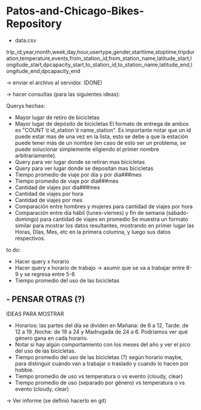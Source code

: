 # Patos-and-Chicago-Bikes-Repository

- data.csv

trip_id,year,month,week,day,hour,usertype,gender,starttime,stoptime,tripduration,temperature,events,from_station_id,from_station_name,latitude_start,longitude_start,dpcapacity_start,to_station_id,to_station_name,latitude_end,longitude_end,dpcapacity_end




-> enviar el archivo al servidor. (DONE)


-> hacer consultas (para las siguientes ideas):

Querys hechas:

- Mayor lugar de retiro de bicicletas  
- Mayor lugar de depósito de bicicletas 
El formato de entrega de ambos es "COUNT \t id_station \t name_station". Es importante notar que un id puede estar mas 
de una vez en la lista, esto se debe a que la estación puede tener más de un nombre (en caso de esto ser un problema, se
puede solucionar simplemente eligiendo el primer nombre arbitrariamente).
- Query para ver lugar donde se retiran mas bicicletas
- Query para ver lugar donde se depositan mas bicicletas
- Tiempo promedio de viaje por día y por dia###mes
- Tiempo promedio de viaje por dia###mes
- Cantidad de viajes por dia###mes
- Cantidad de viajes por hora
- Cantidad de viajes por mes
- Comparación entre hombres y mujeres para cantidad de viajes por hora
- Comparación entre día hábil (lunes-viernes) y fin de semana (sábado-domingo) para cantidad de viajes en promedio
Se muestra un formato similar para mostrar los datos resultantes, mostrando en primer lugar las Horas, Días, Mes, etc en la primera columna, y luego sus datos respectivos.


to do:
- Hacer query x horario
- Hacer query x horario de trabajo -> asumir que se va a trabajar entre 8-9 y se regresa entre 5-6
- Tiempo promedio del uso de las bicicletas
## - PENSAR OTRAS (?)

IDEAS PARA MOSTRAR
- Horarios: las partes del día se dividen en Mañana: de 6 a 12, Tarde: de 12 a 19
 ,Noche: de 19 a 24 y Madrugada de 24 a 6. Podríamos ver qué género gana en cada horario.
- Notar si hay algún comportamiento con los meses del año y
 ver el pico del uso de las bicicletas.
- Tiempo promedio del uso de las bicicletas (?) 
según horario maybe, para distinguir cuándo van a trabajar o traslado y cuando lo hacen por hobbie.
- Tiempo promedio de uso vs temperatura o vs evento (cloudy, clear)
- Tiempo promedio de uso (separado por género) vs temperatura o vs evento (cloudy, clear)

 

-> Ver informe (se definió hacerlo en git)